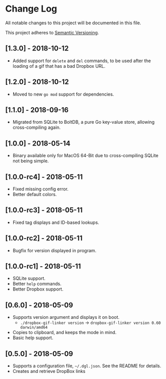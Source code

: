 # Change Log

All notable changes to this project will be documented in this file.

This project adheres to [Semantic Versioning](http://semver.org/).

## [1.3.0] - 2018-10-12

* Added support for `delete` and `del` commands, to be used after the loading of a gif that has a
bad Dropbox URL.

## [1.2.0] - 2018-10-12

* Moved to new `go mod` support for dependencies.

## [1.1.0] - 2018-09-16

* Migrated from SQLite to BoltDB, a pure Go key-value store, allowing cross-compiling again.

## [1.0.0] - 2018-05-14

* Binary available only for MacOS 64-Bit due to cross-compiling SQLite not being simple.

## [1.0.0-rc4] - 2018-05-11

* Fixed missing config error.
* Better default colors.

## [1.0.0-rc3] - 2018-05-11

* Fixed tag displays and ID-based lookups.

## [1.0.0-rc2] - 2018-05-11

* Bugfix for version displayed in program.

## [1.0.0-rc1] - 2018-05-11

* SQLite support.
* Better `help` commands.
* Better Dropbox support.

## [0.6.0] - 2018-05-09

* Supports version argument and displays it on boot.
  * `./dropbox-gif-linker version` -> `dropbox-gif-linker version 0.60 darwin/amd64`
* Copies to clipboard, and keeps the mode in mind.
* Basic help support.

## [0.5.0] - 2018-05-09

* Supports a configuration file, `~/.dgl.json`. See the README for details.
* Creates and retrieve DropBox links
